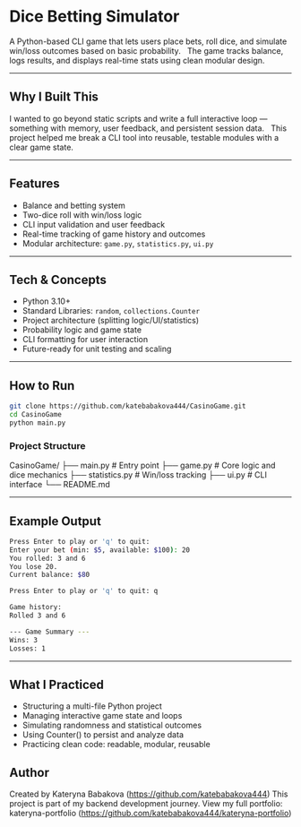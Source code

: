 # Dice Betting Simulator

A Python-based CLI game that lets users place bets, roll dice, and simulate win/loss outcomes based on basic probability.  
The game tracks balance, logs results, and displays real-time stats using clean modular design.

---

## Why I Built This

I wanted to go beyond static scripts and write a full interactive loop — something with memory, user feedback, and persistent session data.  
This project helped me break a CLI tool into reusable, testable modules with a clear game state.

---

##  Features

- Balance and betting system
- Two-dice roll with win/loss logic
- CLI input validation and user feedback
- Real-time tracking of game history and outcomes
- Modular architecture: `game.py`, `statistics.py`, `ui.py`

---

##  Tech & Concepts

- Python 3.10+
- Standard Libraries: `random`, `collections.Counter`
- Project architecture (splitting logic/UI/statistics)
- Probability logic and game state
- CLI formatting for user interaction
- Future-ready for unit testing and scaling

---

##  How to Run

```bash
git clone https://github.com/katebabakova444/CasinoGame.git
cd CasinoGame
python main.py
```

### Project Structure

CasinoGame/
├── main.py            # Entry point
├── game.py            # Core logic and dice mechanics
├── statistics.py      # Win/loss tracking
├── ui.py              # CLI interface
└── README.md


---

## Example Output

```bash
Press Enter to play or 'q' to quit:
Enter your bet (min: $5, available: $100): 20
You rolled: 3 and 6
You lose 20.
Current balance: $80

Press Enter to play or 'q' to quit: q

Game history:
Rolled 3 and 6

--- Game Summary ---
Wins: 3
Losses: 1
```

---

##  What I Practiced
- Structuring a multi-file Python project
- Managing interactive game state and loops
- Simulating randomness and statistical outcomes
- Using Counter() to persist and analyze data
- Practicing clean code: readable, modular, reusable

## Author

Created by Kateryna Babakova (https://github.com/katebabakova444)
This project is part of my backend development journey.
View my full portfolio: kateryna-portfolio (https://github.com/katebabakova444/kateryna-portfolio)